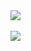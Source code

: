 

<a href="https://karakay.me">
<img align="center" src="https://github-readme-stats.vercel.app/api?username=dkarakay&count_private=true&show_icons=true&theme=github_dark" />
</a><br/>

<!--
[![](https://github-readme-stats.vercel.app/api/pin/?username=dkarakay&repo=google-maps-screenshot-taker&theme=shades-of-purple)](https://github.com/dkarakay/google-maps-screenshot-taker)
-->

<br/>

<a href="https://lon9.github.io">
<img align="left" src="https://github-readme-stats.vercel.app/api/top-langs/?username=dkarakay&theme=github_dark&layout=compact&langs_count=8hide=html" />
</a>

<!--
**dkarakay/dkarakay** is a ✨ _special_ ✨ repository because its `README.md` (this file) appears on your GitHub profile.
-->


<!--
Here are some ideas to get you started:

- 🔭 I’m currently working on ...
- 🌱 I’m currently learning ...
- 👯 I’m looking to collaborate on ...
- 🤔 I’m looking for help with ...
- 💬 Ask me about ...
- 📫 How to reach me: ...
- 😄 Pronouns: ...
- ⚡ Fun fact: ...
-->
